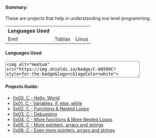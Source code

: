 <h4>Summary: </h4>
These are projects that help in understanding low level programming.

<table>
  <th>Languages Used</th>
  <tr>
    <td>Emil</td>
    <td>Tobias</td>
    <td>Linus</td>
  </tr>
</table>
<h4>Languages Used</h4>
<textarea rows="3" cols="50">
<img alt="medium" src="https://img.shields.io/badge/C-00599C?style=for-the-badge&logo=c&logoColor=white">
<img alt="medium" src="https://img.shields.io/badge/Shell_Script-121011?style=for-the-badge&logo=gnu-bash&logoColor=white">
<img alt="medium" src="https://img.shields.io/badge/Markdown-000000?style=for-the-badge&logo=markdown&logoColor=white">
</textarea>

<h4>Projects Guide: </h4>

* [0x00. C - Hello, World](./0x00-hello_world)
* [0x01. C - Variables, if, else, while](./0x01-variables_if_else_while)
* [0x02. C - Functions & Nested Loops](./0x02-functions_nested_loops)
* [0x03. C - Debugging](./0x03-Debugging)
* [0x04. C - More functions & More Nested Loops](./0x04-pointers_arrays_strings)
* [0x05. C - More pointers, arrays and strings](./0x05-pointers_arrays_strings)
* [0x06. C - Even more pointers, arrays and strings](./0x06-pointers_arrays_strings)

